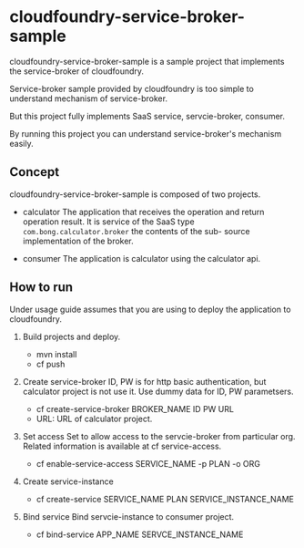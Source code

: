 # cloudfoundry-service-broker-sample
cloudfoundry-service-broker-sample is a sample project that implements the service-broker of cloudfoundry.

Service-broker sample provided by cloudfoundry is too simple to understand mechanism of service-broker.

But this project fully implements SaaS service, servcie-broker, consumer.

By running this project you can understand service-broker's mechanism easily.

## Concept
cloudfoundry-service-broker-sample is composed of two projects.

- calculator
	The application that receives the operation and return operation result. It is service of the SaaS type
	`com.bong.calculator.broker` the contents of the sub- source implementation of the broker.

- consumer
	The application is calculator using the calculator api.

## How to run
Under usage guide assumes that you are using to deploy the application to cloudfoundry.

1. Build projects and deploy.

	- mvn install
	- cf push

2. Create service-broker
ID, PW is for http basic authentication, but calculator project is not use it.
Use dummy data for ID, PW parametsers. 

	- cf create-service-broker BROKER_NAME ID PW URL
	- URL: URL of calculator project.

3. Set access
Set to allow access to the servcie-broker from particular org.
Related information is available at cf service-access.

	- cf enable-service-access SERVICE_NAME -p PLAN -o ORG

4. Create service-instance

	- cf create-service SERVICE_NAME PLAN SERVICE_INSTANCE_NAME

5. Bind service
Bind servcie-instance to consumer project.

	- cf bind-service APP_NAME SERVCE_INSTANCE_NAME